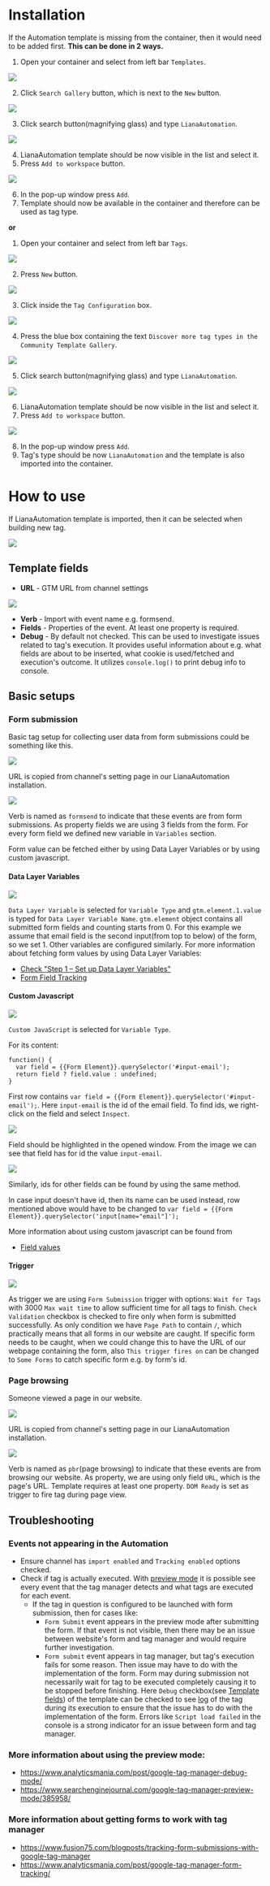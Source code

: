 # <a id="installation"></a>Installation
If the Automation template is missing from the container, then it would need to be added first. **This can be done in 2 ways.**
1. Open your container and select from left bar `Templates`.

![](images/leftbar_templates.png)

2. Click `Search Gallery` button, which is next to the `New` button.

![](images/search_gallery.png)

3. Click search button(magnifying glass) and type `LianaAutomation`.

![](images/search_button.png)

4. LianaAutomation template should be now visible in the list and select it.
5. Press `Add to workspace` button.

![](images/add_to_workspace.png)

6. In the pop-up window press `Add`.
7. Template should now be available in the container and therefore can be used as tag type.

**or**

1. Open your container and select from left bar `Tags`.

![](images/leftbar_tag.png)

2. Press `New` button.

![](images/tag_new.png)

3. Click inside the `Tag Configuration` box.

![](images/tag_configuration.png)

4. Press the blue box containing the text `Discover more tag types in the Community Template Gallery`.

![](images/choose_tag_type.png)

5. Click search button(magnifying glass) and type `LianaAutomation`.

![](images/search_button.png)

6. LianaAutomation template should be now visible in the list and select it.
7. Press `Add to workspace` button.

![](images/add_to_workspace.png)

8. In the pop-up window press `Add`.
9. Tag's type should be now `LianaAutomation` and the template is also imported into the container.

# <a id="how-to-use"></a>How to use

If LianaAutomation template is imported, then it can be selected when building new tag.

![](images/tag_build.png)
## Template fields
* **URL** - GTM URL from channel settings

![](images/gtm_url.png)
* **Verb** - Import with event name e.g. formsend.
* **Fields** - Properties of the event. At least one property is required.
* **Debug** - By default not checked. This can be used to investigate issues
  related to tag's execution. It provides useful information about e.g. what
  fields are about to be inserted, what cookie is used/fetched and execution's
  outcome. It utilizes `console.log()` to print debug info to console.

## Basic setups
### Form submission
Basic tag setup for collecting user data from form submissions could be something like this.

![](images/form_submission1.png)

URL is copied from channel's setting page in our LianaAutomation installation.

![](images/gtm_url_from_automation.png)

Verb is named as `formsend` to indicate that these events are from form submissions.
As property fields we are using 3 fields from the form. For every form field we defined new variable in `Variables` section.

Form value can be fetched either by using Data Layer Variables or by using custom javascript.

#### Data Layer Variables
![](images/formemail_variable.png)

`Data Layer Variable` is selected for `Variable Type` and `gtm.element.1.value` is typed for `Data Layer Variable Name`. `gtm.element` object contains all
submitted form fields and counting starts from 0. For this example we assume that email field is the second input(from top to below) of the form, so we set 1. Other variables are configured similarly.
For more information about fetching form values by using Data Layer Variables:
* [Check "Step 1 – Set up Data Layer Variables"](https://organicdigital.co/blog/how-to-get-track-form-field-submission-values-in-analytics-using-gtm/)
* [Form Field Tracking](https://measureschool.com/form-field-tracking/)

#### Custom Javascript
![](images/formemail_variable_javascript.png)

`Custom JavaScript` is selected for `Variable Type`. 

For its content:
```
function() {
  var field = {{Form Element}}.querySelector('#input-email');
  return field ? field.value : undefined;
}
```

First row contains `var field = {{Form Element}}.querySelector('#input-email');`. Here `input-email` is the id of the email field. To find ids, we right-click on the field and select `Inspect`.

![](images/inspect_email.png)

Field should be highlighted in the opened window. From the image we can see that field has for id the value `input-email`. 

![](images/email_field.png)

Similarly, ids for other fields can be found by using the same method.

In case input doesn't have id, then its name can be used instead, row mentioned above would have to be changed to
`var field = {{Form Element}}.querySelector('input[name="email"]');`

More information about using custom javascript can be found from
* [Field values](https://www.simoahava.com/analytics/track-form-engagement-with-google-tag-manager/#5-capture-field-value)

#### Trigger

![](images/form_submission2.png)

As trigger we are using `Form Submission` trigger with options: `Wait for Tags` with 3000 `Max wait time` to allow sufficient time for all tags to finish. `Check Validation`
checkbox is checked to fire only when form is submitted successfully. As only condition we have `Page Path` to contain `/`, which practically means that 
all forms in our website are caught. If specific form needs to be caught, when we could change this to have the URL of our webpage containing the form, also `This trigger fires on` can be changed to `Some Forms` to catch specific form e.g. by form's id.

### Page browsing
Someone viewed a page in our website.

![](images/page_view.png)

URL is copied from channel's setting page in our LianaAutomation installation.

![](images/gtm_url_from_automation.png)

Verb is named as `pbr`(page browsing) to indicate that these events are from browsing our website.
As property, we are using only field `URL`, which is the page's URL. Template requires at least one property. `DOM Ready` is set as trigger to fire tag during page view.


## Troubleshooting

### Events not appearing in the Automation
* Ensure channel has `import enabled` and `Tracking enabled` options checked.
* Check if tag is actually executed. With [preview mode](https://support.google.com/tagmanager/answer/6107056?hl=en) it is possible see every event that the tag manager detects
 and what tags are executed for each event.
  * If the tag in question is configured to be launched with form submission, then for cases like: 
    * `Form Submit` event appears in the preview mode after
    submitting the form. If that event is not visible, then there may be an issue between website's form and tag manager and would require further investigation.
    * `Form submit` event appears in tag manager, but tag's execution fails for some reason. Then issue may have to do with the implementation of the form. Form may during submission
not necessarily wait for tag to be executed completely causing it to be stopped before finishing. Here `Debug` checkbox(see [Template fields](#how-to-use)) of the template can be checked to see [log](https://developer.mozilla.org/en-US/docs/Tools/Browser_Console) of the tag during its execution to ensure that the issue 
has to do with the implementation of the form. Errors like `Script load failed` in the console is a strong indicator for an issue between form and tag manager.

### More information about using the preview mode:
  * https://www.analyticsmania.com/post/google-tag-manager-debug-mode/
  * https://www.searchenginejournal.com/google-tag-manager-preview-mode/385958/
### More information about getting forms to work with tag manager
  * https://www.fusion75.com/blogposts/tracking-form-submissions-with-google-tag-manager
  * https://www.analyticsmania.com/post/google-tag-manager-form-tracking/
